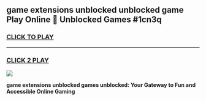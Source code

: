 
## game extensions unblocked unblocked game Play Online 👋 Unblocked Games #1cn3q
<h3>
<a href="https://premium.freeplayer.one?title=game_extensions_unblocked&ref=21F">CLICK TO PLAY</a></h3>
<hr>

<h3>
<a href="https://premium.freeplayer.one?title=game_extensions_unblocked&ref=21F">CLICK 2 PLAY</a>
  
</h3>

<a href="https://premium.freeplayer.one?title=game_extensions_unblocked&ref=21F/"><img src="https://clearcache.store/games.png"></a>


**game extensions unblocked games unblocked: Your Gateway to Fun and Accessible Online Gaming**

